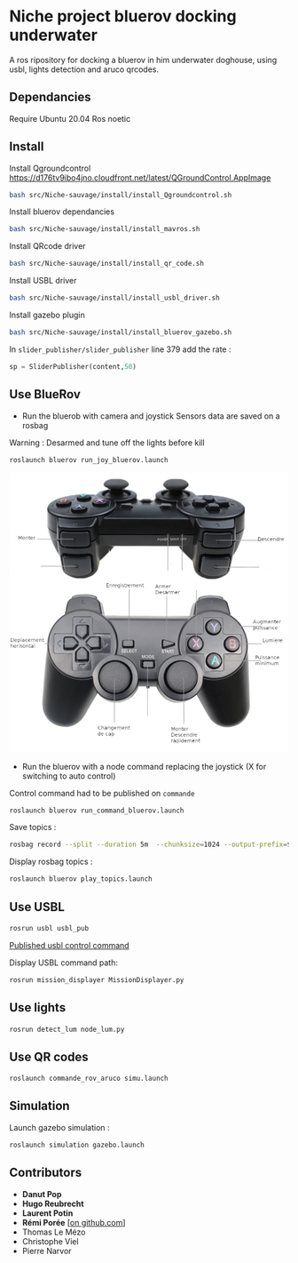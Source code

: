 # **Niche project** bluerov docking underwater

A ros ripository for docking a bluerov in him underwater doghouse, using usbl, lights detection and aruco qrcodes.

## Dependancies

Require Ubuntu 20.04 Ros noetic

## Install

Install Qgroundcontrol
https://d176tv9ibo4jno.cloudfront.net/latest/QGroundControl.AppImage

``` bash
bash src/Niche-sauvage/install/install_Qgroundcontrol.sh 

```

Install bluerov dependancies

``` bash
bash src/Niche-sauvage/install/install_mavros.sh 

```

Install QRcode driver

``` bash
bash src/Niche-sauvage/install/install_qr_code.sh 

```

Install USBL driver

``` bash
bash src/Niche-sauvage/install/install_usbl_driver.sh 

```

Install gazebo plugin

``` bash
bash src/Niche-sauvage/install/install_bluerov_gazebo.sh 
```

In `slider_publisher/slider_publisher` line 379 add the rate :

``` python
sp = SliderPublisher(content,50)
```

## Use BlueRov

- Run the bluerob with camera and joystick
Sensors data are saved on a rosbag

Warning : Desarmed and tune off the lights before kill

``` bash
roslaunch bluerov run_joy_bluerov.launch 
```
![](/images/manette_notice.png)

- Run the bluerov with a node command replacing the joystick (X for switching to auto control)

Control command had to be published on `commande`

``` bash
roslaunch bluerov run_command_bluerov.launch 
```

Save topics :

``` bash
rosbag record --split --duration 5m  --chunksize=1024 --output-prefix=$HOME/catkin_ws/ --all
```

Display rosbag topics :

``` bash
roslaunch bluerov play_topics.launch 
```

## Use USBL

``` bash
rosrun usbl usbl_pub
```

[Published usbl control command](control/README.md)

Display USBL command path:

```bash
rosrun mission_displayer MissionDisplayer.py
```

## Use lights

``` bash
rosrun detect_lum node_lum.py
```

## Use QR codes

``` bash
roslaunch commande_rov_aruco simu.launch
```

## Simulation

Launch gazebo simulation :

``` bash
roslaunch simulation gazebo.launch
```

## Contributors
- **Danut Pop**
- **Hugo Reubrecht**
- **Laurent Potin**
- **Rémi Porée** [[on github.com](https://github.com/Remi-Tortue)]
- Thomas Le Mézo
- Christophe Viel
- Pierre Narvor

